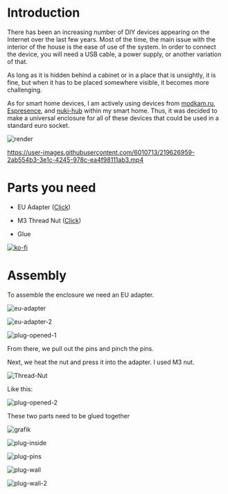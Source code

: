 # Introduction

There has been an increasing number of DIY devices appearing on the Internet over the last few years. Most of the time, the main issue with the interior of the house is the ease of use of the system. In order to connect the device, you will need a USB cable, a power supply, or another variation of that.

As long as it is hidden behind a cabinet or in a place that is unsightly, it is fine, but when it has to be placed somewhere visible, it becomes more challenging.

As for smart home devices, I am actively using devices from [modkam.ru](https://modkam.ru/2022/12/14/presence_sensor/), [Espresence](https://espresense.com/), and [nuki-hub](https://github.com/technyon/nuki_hub) within my smart home. Thus, it was decided to make a universal enclosure for all of these devices that could be used in a standard euro socket. 

![render](https://github.com/Diddlik/eu-plug-diy-case/blob/main/images/render.png)


https://user-images.githubusercontent.com/6010713/219626959-2ab554b3-3e1c-4245-978c-ea4f98111ab3.mp4

# Parts you need

- EU Adapter ([Click](https://alishort.com/WNKiC))

- M3 Thread Nut ([Click](https://alishort.com/acRTb))

- Glue

  
[![ko-fi](https://ko-fi.com/img/githubbutton_sm.svg)](https://ko-fi.com/V7V2IUF3M)

# Assembly

To assemble the enclosure we need an EU adapter. 

![eu-adapter](https://github.com/Diddlik/eu-plug-diy-case/blob/main/images/eu-adapter.jpg)

![eu-adapter-2](https://github.com/Diddlik/eu-plug-diy-case/blob/main/images/eu-adapter-2.jpg)

![plug-opened-1](https://github.com/Diddlik/eu-plug-diy-case/blob/main/images/plug-opened-1.jpg)

From there, we pull out the pins and pinch the pins.   

Next, we heat the nut and press it into the adapter. I used M3 nut.

![Thread-Nut](https://github.com/Diddlik/eu-plug-diy-case/blob/main/images/Thread-Nut.jpg)

Like this:

![plug-opened-2](https://github.com/Diddlik/eu-plug-diy-case/blob/main/images/plug-opened-2.jpg)

These two parts need to be glued together

![grafik](https://user-images.githubusercontent.com/6010713/219852346-88479e2a-5c31-4f82-a713-1cc7d1ec5373.png)

![plug-inside](https://github.com/Diddlik/eu-plug-diy-case/blob/main/images/plug-inside.jpg)

![plug-pins](https://github.com/Diddlik/eu-plug-diy-case/blob/main/images/plug-pins.jpg)

![plug-wall](https://github.com/Diddlik/eu-plug-diy-case/blob/main/images/plug-wall.jpg)

![plug-wall-2](https://github.com/Diddlik/eu-plug-diy-case/blob/main/images/plug-wall-2.jpg)

